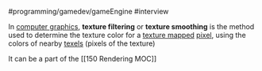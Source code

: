 #programming/gamedev/gameEngine 
#interview 

In [computer graphics](https://en.wikipedia.org/wiki/Computer_graphics "Computer graphics"), **texture filtering** or **texture smoothing** is the method used to determine the texture color for a [texture mapped](https://en.wikipedia.org/wiki/Texture_mapping "Texture mapping") [pixel](https://en.wikipedia.org/wiki/Pixel "Pixel"), using the colors of nearby [texels](https://en.wikipedia.org/wiki/Texel_(graphics) "Texel (graphics)") (pixels of the texture)


It can be a part of the [[150 Rendering MOC]]